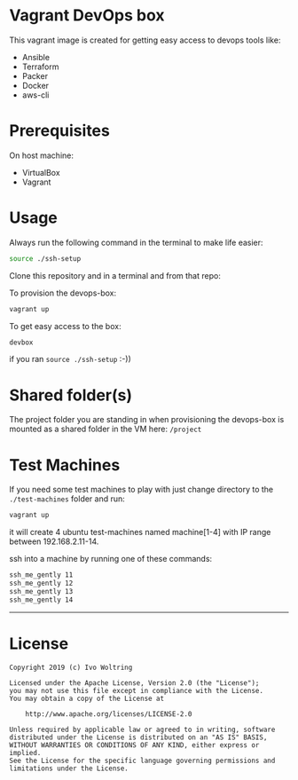 # Vagrant DevOps box

This vagrant image is created for getting easy access to devops tools like:

* Ansible
* Terraform
* Packer
* Docker
* aws-cli

# Prerequisites

On host machine:
* VirtualBox 
* Vagrant 

# Usage

Always run the following command in the terminal to make life easier:

```bash
source ./ssh-setup
```

Clone this repository and in a terminal and from that repo:

To provision the devops-box:

```bash
vagrant up
```

To get easy access to the box:

```bash
devbox
```

if you ran `source ./ssh-setup` :-))

# Shared folder(s)

The project folder you are standing in when provisioning the devops-box
is mounted as a shared folder in the VM here: `/project`


# Test Machines

If you need some test machines to play with just change directory to the 
`./test-machines` folder and run:

```bash
vagrant up
```

it will create 4 ubuntu test-machines named machine[1-4] with
IP range between 192.168.2.11-14.

ssh into a machine by running one of these commands:

```bash
ssh_me_gently 11
ssh_me_gently 12
ssh_me_gently 13
ssh_me_gently 14
```

---
# License

    Copyright 2019 (c) Ivo Woltring

    Licensed under the Apache License, Version 2.0 (the "License");
    you may not use this file except in compliance with the License.
    You may obtain a copy of the License at

        http://www.apache.org/licenses/LICENSE-2.0

    Unless required by applicable law or agreed to in writing, software
    distributed under the License is distributed on an "AS IS" BASIS,
    WITHOUT WARRANTIES OR CONDITIONS OF ANY KIND, either express or implied.
    See the License for the specific language governing permissions and
    limitations under the License.

